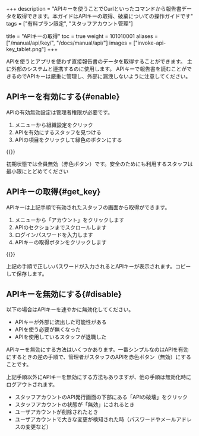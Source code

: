 +++
description = "APIキーを使うことでCurlといったコマンドから報告書データを取得できます。本ガイドはAPIキーの取得、破棄についての操作ガイドです"
tags = ["有料プラン限定", "スタッフアカウント管理"]

title = "APIキーの取得"
toc = true
weight = 101010001
aliases = ["/manual/api/key/", "/docs/manual/api/"]
images = ["invoke-api-key_tablet.png"]
+++

APIを使うとアプリを使わず直接報告書のデータを取得することができます。
主に外部のシステムと連携するのに使用します。
APIキーで報告書を読むことができるのでAPIキーは厳重に管理し、外部に漏洩しないように注意してください。

## APIキーを有効にする{#enable}

APIの有効無効設定は管理者権限が必要です。

1. メニューから組織設定をクリック
1. APIを有効にするスタッフを見つける
1. APIの項目をクリックして緑色のボタンにする

{{<appscreen filename="enable-api" title="スタッフごとにAPIキーの利用を許可・禁止にできます。初期状態では全スタッフが「禁止」です">}}

初期状態では全員無効（赤色ボタン）です。安全のためにも利用するスタッフは最小限にとどめてください

## APIキーの取得{#get_key}

APIキーは上記手順で有効されたスタッフの画面から取得ができます。

1. メニューから「アカウント」をクリックします
1. APIのセクションまでスクロールします
1. ログインパスワードを入力します
1. APIキーの取得ボタンをクリックします

{{<appscreen filename="apikeyGet" title="APIキーを取得するには再認証のためログインパスワードの入力が必要です">}}

上記の手順で正しいパスワードが入力されるとAPIキーが表示されます。コピーして保存します。

## APIキーを無効にする{#disable}

以下の場合はAPIキーを速やかに無効化してください。

- APIキーが外部に流出した可能性がある
- APIを使う必要が無くなった
- APIを使用しているスタッフが退職した

APIキーを無効にする方法はいくつかあります。一番シンプルなのはAPIを有効にするときの逆の手順で、管理者がスタッフのAPIを赤色ボタン（無効）にすることです。

上記手順以外にAPIキーを無効にする方法もありますが、他の手順は無効化時にログアウトされます。

- スタッフアカウントのAPI発行画面の下部にある「APIの破壊」をクリック
- スタッフアカウントの状態が「無効」にされるとき
- ユーザアカウントが削除されたとき
- ユーザアカウントで大きな変更が検知された時（パスワードやメールアドレスの変更など）
